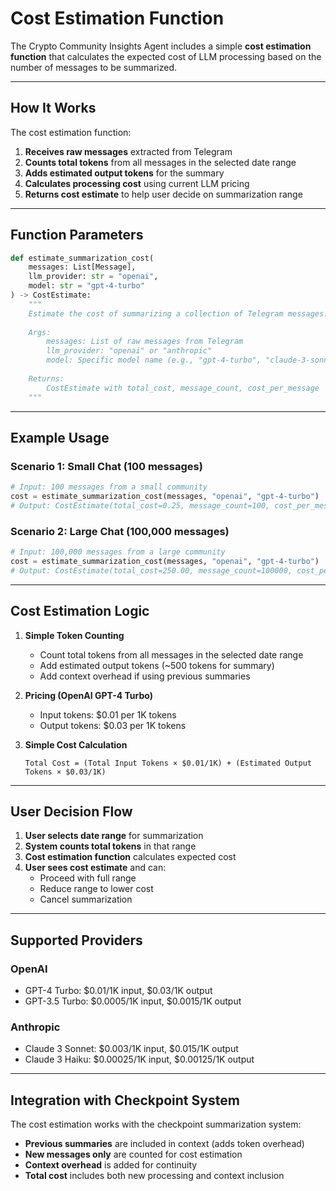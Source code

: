 # Cost Estimation Function

The Crypto Community Insights Agent includes a simple **cost estimation function** that calculates the expected cost of LLM processing based on the number of messages to be summarized.

---

## How It Works

The cost estimation function:

1. **Receives raw messages** extracted from Telegram
2. **Counts total tokens** from all messages in the selected date range
3. **Adds estimated output tokens** for the summary
4. **Calculates processing cost** using current LLM pricing
5. **Returns cost estimate** to help user decide on summarization range

---

## Function Parameters

```python
def estimate_summarization_cost(
    messages: List[Message],
    llm_provider: str = "openai",
    model: str = "gpt-4-turbo"
) -> CostEstimate:
    """
    Estimate the cost of summarizing a collection of Telegram messages.
    
    Args:
        messages: List of raw messages from Telegram
        llm_provider: "openai" or "anthropic"
        model: Specific model name (e.g., "gpt-4-turbo", "claude-3-sonnet")
    
    Returns:
        CostEstimate with total_cost, message_count, cost_per_message
    """
```

---

## Example Usage

### Scenario 1: Small Chat (100 messages)
```python
# Input: 100 messages from a small community
cost = estimate_summarization_cost(messages, "openai", "gpt-4-turbo")
# Output: CostEstimate(total_cost=0.25, message_count=100, cost_per_message=0.0025)
```

### Scenario 2: Large Chat (100,000 messages)
```python
# Input: 100,000 messages from a large community
cost = estimate_summarization_cost(messages, "openai", "gpt-4-turbo")
# Output: CostEstimate(total_cost=250.00, message_count=100000, cost_per_message=0.0025)
```

---

## Cost Estimation Logic

1. **Simple Token Counting**
   - Count total tokens from all messages in the selected date range
   - Add estimated output tokens (~500 tokens for summary)
   - Add context overhead if using previous summaries

2. **Pricing (OpenAI GPT-4 Turbo)**
   - Input tokens: $0.01 per 1K tokens
   - Output tokens: $0.03 per 1K tokens

3. **Simple Cost Calculation**
   ```
   Total Cost = (Total Input Tokens × $0.01/1K) + (Estimated Output Tokens × $0.03/1K)
   ```

---

## User Decision Flow

1. **User selects date range** for summarization
2. **System counts total tokens** in that range
3. **Cost estimation function** calculates expected cost
4. **User sees cost estimate** and can:
   - Proceed with full range
   - Reduce range to lower cost
   - Cancel summarization

---

## Supported Providers

### OpenAI
- GPT-4 Turbo: $0.01/1K input, $0.03/1K output
- GPT-3.5 Turbo: $0.0005/1K input, $0.0015/1K output

### Anthropic
- Claude 3 Sonnet: $0.003/1K input, $0.015/1K output
- Claude 3 Haiku: $0.00025/1K input, $0.00125/1K output

---

## Integration with Checkpoint System

The cost estimation works with the checkpoint summarization system:

- **Previous summaries** are included in context (adds token overhead)
- **New messages only** are counted for cost estimation
- **Context overhead** is added for continuity
- **Total cost** includes both new processing and context inclusion 